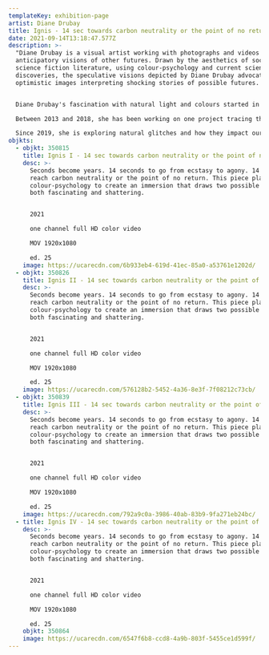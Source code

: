 ```yaml
---
templateKey: exhibition-page
artist: Diane Drubay
title: Ignis - 14 sec towards carbon neutrality or the point of no return
date: 2021-09-14T13:18:47.577Z
description: >-
  "Diane Drubay is a visual artist working with photographs and videos to create
  anticipatory visions of other futures. Drawn by the aesthetics of social
  science fiction literature, using colour-psychology and current scientific
  discoveries, the speculative visions depicted by Diane Drubay advocate for
  optimistic images interpreting shocking stories of possible futures.


  Diane Drubay's fascination with natural light and colours started in 2012 while waiting for the golden hour in the garden of Claude Monet at Giverny. There, she captured the awakening of Nature and its changes over the months (she produced or supervised the series of videos 'Monet's Secret Garden').

  Between 2013 and 2018, she has been working on one project tracing the different stages to reach the ultimate transcendence through Nature by compiling hundreds of impressions of the rising and setting sun. This led to a final 23-minute video untitled "Odyssey" and a great number of single videos and photographs. 

  Since 2019, she is exploring natural glitches and how they impact our vision of landscapes and our imagination of the future."
objkts:
  - objkt: 350815
    title: Ignis I - 14 sec towards carbon neutrality or the point of no return
    desc: >-
      Seconds become years. 14 seconds to go from ecstasy to agony. 14 years to
      reach carbon neutrality or the point of no return. This piece plays with
      colour-psychology to create an immersion that draws two possible futures,
      both fascinating and shattering.


      2021

      one channel full HD color video

      MOV 1920x1080

      ed. 25
    image: https://ucarecdn.com/6b933eb4-619d-41ec-85a0-a53761e1202d/
  - objkt: 350826
    title: Ignis II - 14 sec towards carbon neutrality or the point of no return
    desc: >-
      Seconds become years. 14 seconds to go from ecstasy to agony. 14 years to
      reach carbon neutrality or the point of no return. This piece plays with
      colour-psychology to create an immersion that draws two possible futures,
      both fascinating and shattering.


      2021

      one channel full HD color video

      MOV 1920x1080

      ed. 25
    image: https://ucarecdn.com/576128b2-5452-4a36-8e3f-7f08212c73cb/
  - objkt: 350839
    title: Ignis III - 14 sec towards carbon neutrality or the point of no return
    desc: >-
      Seconds become years. 14 seconds to go from ecstasy to agony. 14 years to
      reach carbon neutrality or the point of no return. This piece plays with
      colour-psychology to create an immersion that draws two possible futures,
      both fascinating and shattering.


      2021

      one channel full HD color video

      MOV 1920x1080

      ed. 25
    image: https://ucarecdn.com/792a9c0a-3986-40ab-83b9-9fa271eb24bc/
  - title: Ignis IV - 14 sec towards carbon neutrality or the point of no return
    desc: >-
      Seconds become years. 14 seconds to go from ecstasy to agony. 14 years to
      reach carbon neutrality or the point of no return. This piece plays with
      colour-psychology to create an immersion that draws two possible futures,
      both fascinating and shattering.


      2021

      one channel full HD color video

      MOV 1920x1080

      ed. 25
    objkt: 350864
    image: https://ucarecdn.com/6547f6b8-ccd8-4a9b-803f-5455ce1d599f/
---
```

